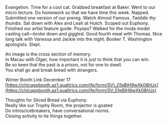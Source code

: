 Evangelion. Time for a cool cat. Grabbed breakfast at Baker. Went to our micro lecture. Do homework so that we have time this week. Napped. Submitted one version of our prereg. Watch Almost Famous. *Twiddle thy thumbs.* Sat down with Alex and Leah at Hutch. Scoped out Euphony. Finished our artist feature guide. Psyops? Walked for the moda model casting call—broke down and giggled. Good fourth meal with Thomas. Nice long talk with Vanessa and Jackie into the night. Booker T. Washington apologists. Slept. 

An image is the cross section of memory.   
In Macau with Olger, how important it is just to think that you can win.   
Be so keen that the past is a prison, not for one to dwell.   
You shall go and break bread with strangers. 

Winter Booth Link December 17 [https://chicagobooth.az1.qualtrics.com/jfe/form/SV\_01eBIH9wXk08hUx](https://chicagobooth.az1.qualtrics.com/jfe/form/SV_01eBIH9wXk08hUx)

Thoughts for Sliced Bread via Euphony:  
Really like our Trophy Room, the projector is goated  
Do intros/icebreakers, have conversational norms.   
Closing activity to tie things together.